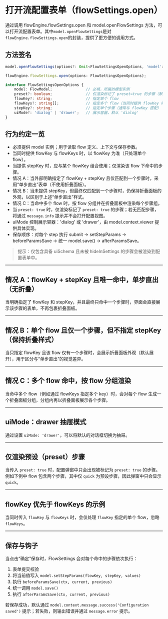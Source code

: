 # 打开流配置表单（flowSettings.open）

<!-- markdownlint-disable MD010 MD033 MD029 -->

通过调用 flowEngine.flowSettings.open 和 model.openFlowSettings 方法，可以打开流配置表单。其中`model.openFlowSettings`是对`flowEngine.flowSettings.open`的封装，提供了更方便的调用方式。

## 方法签名

```ts
model.openFlowSettings(options?: Omit<FlowSettingsOpenOptions, 'model'>);

flowEngine.flowSettings.open(options: FlowSettingsOpenOptions);

interface FlowSettingsOpenOptions {
	model: FlowModel;               // 必填，所属的模型实例
	preset?: boolean;               // 仅渲染标记了 preset=true 的步骤（默认 false）
	flowKey?: string;               // 指定单个 flow
	flowKeys?: string[];            // 指定多个 flow（当同时提供 flowKey 时被忽略）
	stepKey?: string;               // 指定单个步骤（通常与 flowKey 搭配）
	uiMode?: 'dialog' | 'drawer';   // 展示容器，默认 'dialog'
}
```

## 行为约定一览

- 必须提供 model 实例；用于读取 flow 定义、上下文与保存参数。
- 当同时提供 flowKey 与 flowKeys 时，以 flowKey 为准（只处理单个 flow）。
- 当提供 stepKey 时，应与某个 flowKey 组合使用；仅渲染该 flow 下命中的步骤。
- 情况 A：当外部明确指定了 flowKey + stepKey 且仅匹配到一个步骤时，采用“单步直出”表单（不使用折叠面板）。
- 情况 B：当未提供 stepKey，但最终仅匹配到一个步骤时，仍保持折叠面板的外观，以区别于上述“单步直出”样式。
- 情况 C：当命中多个 flow 时，按 flow 分组并在折叠面板中渲染每个步骤组。
- 当 `preset: true` 时，仅渲染标记了 `preset: true` 的步骤；若无匹配步骤，将通过 `message.info` 提示并不会打开配置视图。
- uiMode 控制展示容器：'dialog' 或 'drawer'，由 model.context.viewer 提供具体实现。
- 保存顺序：对每个 step 执行 submit -> setStepParams -> beforeParamsSave -> 统一 model.save() -> afterParamsSave。

> 提示：仅包含具备 uiSchema 且未被 hideInSettings 的步骤会被渲染到配置表单中。

---

## 情况 A：flowKey + stepKey 且唯一命中，单步直出（无折叠）

当明确指定了 flowKey 和 stepKey，并且最终只命中一个步骤时，界面会直接展示该步骤的表单，不再包裹折叠面板。

<code src="./case-a-single-step-direct.tsx"></code>

---

## 情况 B：单个 flow 且仅一个步骤，但不指定 stepKey（保持折叠样式）

当只指定 flowKey 且该 flow 仅有一个步骤时，会展示折叠面板外观（默认展开），用于区分与“单步直出”的视觉差异。

<code src="./case-b-single-flow-single-step-collapse.tsx"></code>

---

## 情况 C：多个 flow 命中，按 flow 分组渲染

当命中多个 flow（例如通过 flowKeys 指定多个 key）时，会对每个 flow 生成一个折叠面板分组，分组内再以折叠面板展示各个步骤。

<code src="./case-c-multi-flows-grouped.tsx"></code>

---

## uiMode：drawer 抽屉模式

通过设置 `uiMode: 'drawer'`，可以将默认的对话框切换为抽屉。

<code src="./ui-mode-drawer.tsx"></code>

---

## 仅渲染预设（preset）步骤

当传入 `preset: true` 时，配置弹窗中只会出现被标记为 `preset: true` 的步骤。例如下例中 flow 包含两个步骤，其中仅 `quick` 为预设步骤，因此弹窗中只会显示 `quick`。

<code src="./preset-only-steps.tsx"></code>

---

## flowKey 优先于 flowKeys 的示例

当同时传入 `flowKey` 与 `flowKeys` 时，会仅处理 `flowKey` 指定的单个 flow，忽略 `flowKeys`。

<code src="./priority-flowKey-over-flowKeys.tsx"></code>

---

## 保存与钩子

当点击“确定”保存时，FlowSettings 会对每个命中的步骤依次执行：

1. 表单提交校验
2. 将当前值写入 `model.setStepParams(flowKey, stepKey, values)`
3. 执行 `beforeParamsSave(ctx, current, previous)`
4. 统一调用 `model.save()`
5. 执行 `afterParamsSave(ctx, current, previous)`

若保存成功，默认通过 `model.context.message.success('Configuration saved')` 提示；若失败，则输出错误并通过 `message.error` 提示。
